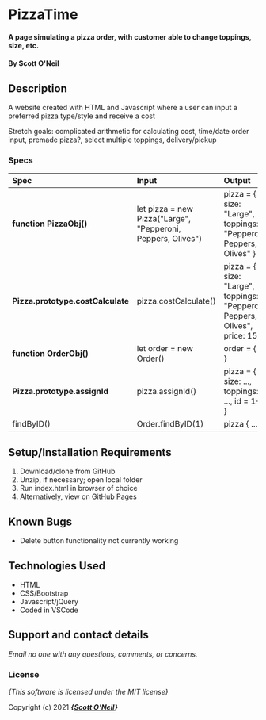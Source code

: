 # PizzaTime

#### A page simulating a pizza order, with customer able to change toppings, size, etc.
#### By **Scott O'Neil**

## Description

A website created with HTML and Javascript where a user can input a preferred pizza type/style and receive a cost

Stretch goals: complicated arithmetic for calculating cost, time/date order input, premade pizza?, select multiple toppings, delivery/pickup


### Specs
| Spec | Input | Output |
| :-------------     | :------------- | :------------- |
| **function PizzaObj()** | let pizza = new Pizza("Large", "Pepperoni, Peppers, Olives") | pizza = { size: "Large", toppings: "Pepperoni, Peppers, Olives" } |
| **Pizza.prototype.costCalculate** | pizza.costCalculate() | pizza = { size: "Large", toppings: "Pepperoni, Peppers, Olives", price: 15} |
| **function OrderObj()** | let order = new Order() | order = { ... } |
| **Pizza.prototype.assignId** | pizza.assignId() | pizza = { size: ..., toppings: ..., id = 1++ } |
| findByID() | Order.findByID(1) | pizza { ... }

## Setup/Installation Requirements

1. Download/clone from GitHub
2. Unzip, if necessary; open local folder
3. Run index.html in browser of choice
4. Alternatively, view on [GitHub Pages](https://github.com/spnoneil/independentproject4)

## Known Bugs
* Delete button functionality not currently working

## Technologies Used
* HTML
* CSS/Bootstrap
* Javascript/jQuery
* Coded in VSCode

## Support and contact details

_Email no one with any questions, comments, or concerns._

### License

*{This software is licensed under the MIT license}*

Copyright (c) 2021 **_{[Scott O'Neil](https://github.com/spnoneil)}_**
